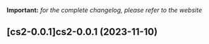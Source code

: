 **Important:**
*for the complete changelog, please refer to the website*









## [cs2-0.0.1]cs2-0.0.1 (2023-11-10)

